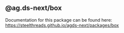 ## @ag.ds-next/box

Documentation for this package can be found here: https://steelthreads.github.io/agds-next/packages/box
